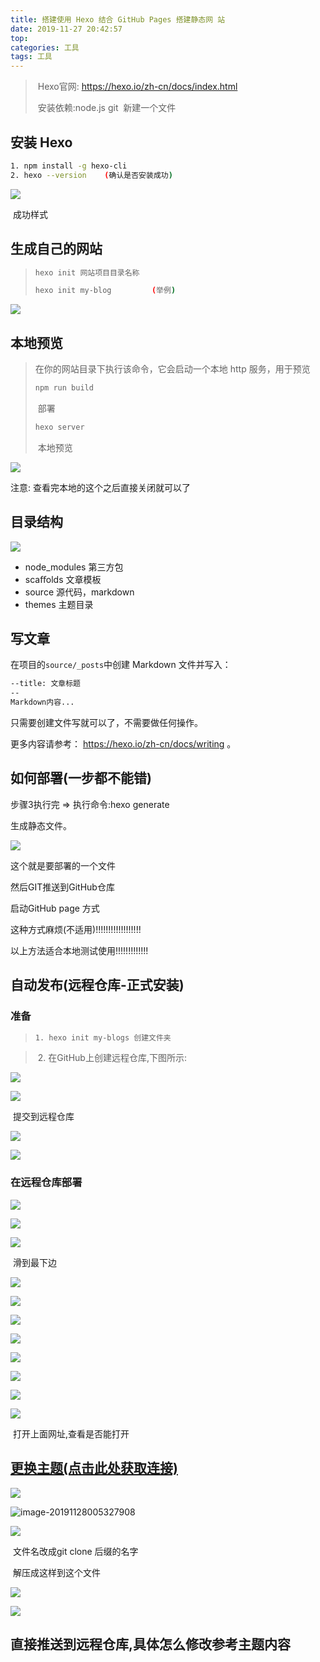 ```yaml
---
title: 搭建使用 Hexo 结合 GitHub Pages 搭建静态网 站
date: 2019-11-27 20:42:57
top:
categories: 工具
tags: 工具
---
```

> ​	Hexo官网: https://hexo.io/zh-cn/docs/index.html 
>
> ​	安装依赖:node.js	git
> ​	新建一个文件

## 安装 Hexo

```bash
1. npm install -g hexo-cli
2. hexo --version    (确认是否安装成功)
```

![](https://raw.githubusercontent.com/fangshiqian/mtup/master/mtup/%E7%A1%AE%E8%AE%A4%E6%98%AF%E5%90%A6%E5%AE%89%E8%A3%85%E6%88%90%E5%8A%9F)

​			成功样式

## 生成自己的网站

> ```bash
> hexo init 网站项目目录名称
> ```
>
> 
>
> ```bash
> hexo init my-blog			(举例)
> ```
>
> 

![](https://raw.githubusercontent.com/fangshiqian/mtup/master/mtup/%E7%9B%AE%E5%BD%95)

## 本地预览

> 在你的网站目录下执行该命令，它会启动一个本地 http 服务，用于预览 
>
> ```bash
> npm run build
> ```
>
> ​	 部署
>
> ```bash
> hexo server
> ```
>
> ​	 本地预览

![](https://raw.githubusercontent.com/fangshiqian/mtup/master/mtup/%E6%9C%AC%E5%9C%B0%E9%A2%84%E8%A7%88)

注意: 查看完本地的这个之后直接关闭就可以了

## 目录结构

![](https://raw.githubusercontent.com/fangshiqian/mtup/master/mtup/%E7%9B%AE%E5%BD%95)

* node_modules 第三方包
* scaﬀolds 文章模板
* source 源代码，markdown
* themes 主题目录

## 写文章

在项目的`source/_posts`中创建 Markdown 文件并写入：

```bash
--title: 文章标题
--
Markdown内容...
```

只需要创建文件写就可以了，不需要做任何操作。

更多内容请参考： https://hexo.io/zh-cn/docs/writing 。

## 如何部署(一步都不能错)

步骤3执行完 =>  执行命令:hexo generate

 生成静态文件。

![](https://raw.githubusercontent.com/fangshiqian/mtup/master/mtup/%E6%96%87%E4%BB%B6)

这个就是要部署的一个文件

然后GIT推送到GitHub仓库

启动GitHub page 方式

这种方式麻烦(不适用)!!!!!!!!!!!!!!!!!!

以上方法适合本地测试使用!!!!!!!!!!!!!

## 自动发布(远程仓库-正式安装)

### 准备

> ```bash
> 1. hexo init my-blogs	创建文件夹
> ```

> ​	2. 在GitHub上创建远程仓库,下图所示:

![](https://raw.githubusercontent.com/fangshiqian/mtup/master/mtup/%E4%BB%93%E8%BF%9C%E7%A8%8B%E5%BA%93)

![](https://raw.githubusercontent.com/fangshiqian/mtup/master/mtup/%E6%9C%AC%E5%9C%B0%E4%BF%AE%E6%94%B9)

​	提交到远程仓库

![](https://raw.githubusercontent.com/fangshiqian/mtup/master/mtup/%E6%8F%90%E4%BA%A4%E5%88%B0%E8%BF%9C%E7%A8%8B%E4%BB%93%E5%BA%93)

![](https://raw.githubusercontent.com/fangshiqian/mtup/master/mtup/%E4%BB%93%E5%BA%93)

### 在远程仓库部署

![](https://raw.githubusercontent.com/fangshiqian/mtup/master/mtup/%E9%83%A8%E7%BD%B2)





![](https://raw.githubusercontent.com/fangshiqian/mtup/master/mtup/2)





![](https://raw.githubusercontent.com/fangshiqian/mtup/master/mtup/%E9%98%BF%E8%90%A8%E5%BE%B7)

​																						滑到最下边

![](https://raw.githubusercontent.com/fangshiqian/mtup/master/mtup/%E5%AE%89%E6%85%B0)





![](https://raw.githubusercontent.com/fangshiqian/mtup/master/mtup/%E9%98%BF%E6%96%AF%E9%A1%BF)



![](https://raw.githubusercontent.com/fangshiqian/mtup/master/mtup/123)



![](https://raw.githubusercontent.com/fangshiqian/mtup/master/mtup/123%E7%88%B1%E6%88%91%E7%9A%84)



![](https://raw.githubusercontent.com/fangshiqian/mtup/master/mtup/2374)



![](https://raw.githubusercontent.com/fangshiqian/mtup/master/mtup/%E5%87%A0%E5%8D%81%E5%9D%97)



![](https://raw.githubusercontent.com/fangshiqian/mtup/master/mtup/%E4%BD%BF%E7%94%A8)



![](https://raw.githubusercontent.com/fangshiqian/mtup/master/mtup/1231%E4%BD%8D)

​																					打开上面网址,查看是否能打开



## [更换主题(点击此处获取连接)]( https://hexo.io/themes/ )

![](https://raw.githubusercontent.com/fangshiqian/mtup/master/mtup/12312)



![image-20191128005327908](D:%5Creview%5CPersonageHexo%5Cmy-blog%5Cthemes%5C3-hexo%5Csource%5Cimg%5Cimage-20191128005327908.png)

![](https://raw.githubusercontent.com/fangshiqian/mtup/master/mtup/23454352)

​																	文件名改成git clone 后缀的名字

​																			解压成这样到这个文件

![](https://raw.githubusercontent.com/fangshiqian/mtup/master/mtup/123%E8%AF%B7%E9%97%AE)

![](https://raw.githubusercontent.com/fangshiqian/mtup/master/mtup/%E9%A9%B1%E8%9A%8A%E5%99%A8)

## 直接推送到远程仓库,具体怎么修改参考主题内容